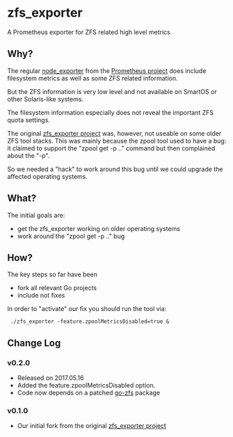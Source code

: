 # zfs_exporter

A Prometheus exporter for ZFS related high level metrics

## Why?

The regular [node_exporter](https://github.com/prometheus/node_exporter) from the [Prometheus project](https://prometheus.io) does include filesystem metrics as well as some ZFS related information.

But the ZFS information is very low level and not available on SmartOS or other Solaris-like systems.

The filesystem information especially does not reveal the important ZFS quota settings.

The original [zfs_exporter project](https://github.com/eliothedeman/zfs_exporter) was, however, not useable on some older ZFS tool stacks. This was mainly because the zpool tool used to have a bug: it claimed to support the "zpool get -p .." command but then complained about the "-p".

So we needed a "hack" to work around this bug until we could upgrade the affected operating systems.

## What?

The initial goals are:

- get the zfs_exporter working on older operating systems
- work around the "zpool get -p .." bug

## How?

The key steps so far have been

- fork all relevant Go projects
- include not fixes

In order to "activate" our fix you should run the tool via:

     ./zfs_exporter -feature.zpoolMetricsDisabled=true &
     
     
## Change Log

### v0.2.0

- Released on 2017.05.16
- Added the feature.zpoolMetricsDisabled option.
- Code now depends on a patched [go-zfs](https://github.com/tomi-engel/go-zfs) package 

### v0.1.0

- Our initial fork from the original [zfs_exporter project](https://github.com/eliothedeman/zfs_exporter)